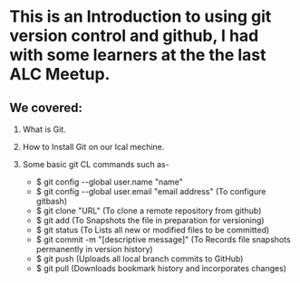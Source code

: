 # This is an Introduction to using git version control and github, I had with some learners at the the last ALC Meetup.

## We covered:

1. What is Git.
1. How to Install Git on our lcal mechine.
1. Some basic git CL commands such as-

   * $ git config --global user.name "name"
   * $ git config --global user.email "email address" (To configure gitbash)
   * $ git clone "URL" (To clone a remote repository from github)
   * $ git add (To Snapshots the file in preparation for versioning)
   * $ git status (To  Lists all new or modified files to be committed)
   * $ git commit -m "[descriptive message]" (To Records file snapshots permanently in version history)
   * $ git push (Uploads all local branch commits to GitHub)
   * $ git pull (Downloads bookmark history and incorporates changes)
    
    
    
  
